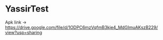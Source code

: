 ﻿# YassirTest

Apk link -> https://drive.google.com/file/d/1ODPC6mzVqfmB3kje4_MdGImuAKszB229/view?usp=sharing
